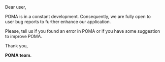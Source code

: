 Dear user,  

POMA is in a constant development. Consequently, we are fully open to user bug reports to further enhance our application.  

Please, tell us if you found an error in POMA or if you have some suggestion to improve POMA.  

Thank you,  

**POMA team.**
